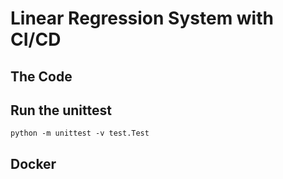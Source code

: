 # Linear Regression System with CI/CD

## The Code

## Run the unittest
```
python -m unittest -v test.Test
```

## Docker
